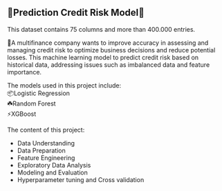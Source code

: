 ## 🏦Prediction Credit Risk Model🏦

This dataset contains 75 columns and more than 400.000 entries. 

📝A multifinance company wants to improve accuracy in assessing and managing credit risk to optimize business decisions and reduce potential losses. 
This machine learning model to predict credit risk based on historical data, addressing issues such as imbalanced data and feature importance.   

The models used in this project include:  
📦Logistic Regression  
☘️Random Forest  
⚡XGBoost  

The content of this project:  
- Data Understanding
- Data Preparation
- Feature Engineering
- Exploratory Data Analysis
- Modeling and Evaluation
- Hyperparameter tuning and Cross validation
